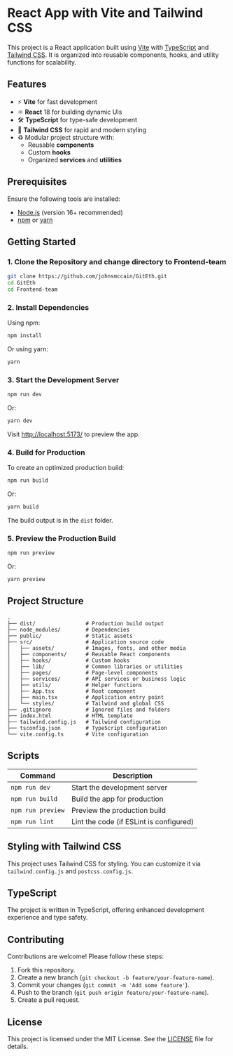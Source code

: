 # React App with Vite and Tailwind CSS

This project is a React application built using [Vite](https://vitejs.dev/) with [TypeScript](https://www.typescriptlang.org/) and [Tailwind CSS](https://tailwindcss.com/). It is organized into reusable components, hooks, and utility functions for scalability.

## Features

- ⚡ **Vite** for fast development
- ⚛️ **React** 18 for building dynamic UIs
- 🛠️ **TypeScript** for type-safe development
- 💨 **Tailwind CSS** for rapid and modern styling
- ♻️ Modular project structure with:
  - Reusable **components**
  - Custom **hooks**
  - Organized **services** and **utilities**

## Prerequisites

Ensure the following tools are installed:

- [Node.js](https://nodejs.org/) (version 16+ recommended)
- [npm](https://www.npmjs.com/) or [yarn](https://yarnpkg.com/)

## Getting Started

### 1. Clone the Repository and change directory to Frontend-team
```bash
git clone https://github.com/johnsmccain/GitEth.git
cd GitEth
cd Frontend-team
```


### 2. Install Dependencies

Using npm:

```bash
npm install
```

Or using yarn:

```bash
yarn
```

### 3. Start the Development Server

```bash
npm run dev
```

Or:

```bash
yarn dev
```

Visit [http://localhost:5173/](http://localhost:5173/) to preview the app.

### 4. Build for Production

To create an optimized production build:

```bash
npm run build
```

Or:

```bash
yarn build
```

The build output is in the `dist` folder.

### 5. Preview the Production Build

```bash
npm run preview
```

Or:

```bash
yarn preview
```

## Project Structure

```plaintext
.
├── dist/                # Production build output
├── node_modules/        # Dependencies
├── public/              # Static assets
├── src/                 # Application source code
│   ├── assets/          # Images, fonts, and other media
│   ├── components/      # Reusable React components
│   ├── hooks/           # Custom hooks
│   ├── lib/             # Common libraries or utilities
│   ├── pages/           # Page-level components
│   ├── services/        # API services or business logic
│   ├── utils/           # Helper functions
│   ├── App.tsx          # Root component
│   ├── main.tsx         # Application entry point
│   └── styles/          # Tailwind and global CSS
├── .gitignore           # Ignored files and folders
├── index.html           # HTML template
├── tailwind.config.js   # Tailwind configuration
├── tsconfig.json        # TypeScript configuration
└── vite.config.ts       # Vite configuration
```

## Scripts

| Command         | Description                               |
| --------------- | ----------------------------------------- |
| `npm run dev`   | Start the development server              |
| `npm run build` | Build the app for production              |
| `npm run preview` | Preview the production build            |
| `npm run lint`  | Lint the code (if ESLint is configured)   |

## Styling with Tailwind CSS

This project uses Tailwind CSS for styling. You can customize it via `tailwind.config.js` and `postcss.config.js`.


## TypeScript

The project is written in TypeScript, offering enhanced development experience and type safety.

## Contributing

Contributions are welcome! Please follow these steps:

1. Fork this repository.
2. Create a new branch (`git checkout -b feature/your-feature-name`).
3. Commit your changes (`git commit -m 'Add some feature'`).
4. Push to the branch (`git push origin feature/your-feature-name`).
5. Create a pull request.

## License

This project is licensed under the MIT License. See the [LICENSE](LICENSE) file for details.
